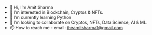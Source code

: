 - 👋 Hi, I’m Amit Sharma
- 👀 I’m interested in Blockchain, Cryptos & NFTs.
- 🌱 I’m currently learning Python
- 💞️ I’m looking to collaborate on Cryptos, NFTs, Data Science, AI & ML.
- 📫 How to reach me - email: theamitsharma1@gmail.com

<!---
AmitSharma30/AmitSharma30 is a ✨ special ✨ repository because its `README.md` (this file) appears on your GitHub profile.
You can click the Preview link to take a look at your changes.
--->
